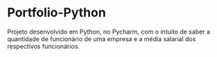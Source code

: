 # Portfolio-Python
Projeto desenvolvido em Python, no Pycharm, com o intuito de saber a quantidade de funcionário de uma empresa e a média salarial dos respectivos funcionários.
